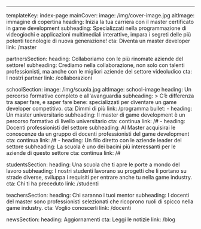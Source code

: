 ---
templateKey: index-page
mainCover:
  image: /img/cover-image.jpg
  altImage: immagine di copertina
  heading: Inizia la tua carriera con il master certificato in game development
  subheading: Specializzati nella programmazione di videogiochi e applicazioni multimediali interattive, impara i segreti delle più potenti tecnologie di nuova generazione!
  cta: Diventa un master developer
  link: /master

partnersSection:
  heading: Collaboriamo con le più rinomate aziende del settore!
  subheading: Crediamo nella collaborazione, non solo con talenti professionisti, ma anche con le migliori aziende del settore videoludico
  cta: I nostri partner
  link: /collaborazioni

schoolSection:
  image: /img/scuola.jpg
  altImage: school-image
  heading: Un percorso formativo completo e all'avanguardia
  subheading: >
    C’è differenza tra saper fare, e saper fare bene: specializzati per diventare un game developer competitivo.
  cta: Dimmi di più
  link: /programma
  bullet:
    - heading: Un master universitario
      subheading: Il master di game development è un percorso formativo di livello universitario
      cta: continua
      link: /#
    - heading: Docenti professionisti del settore
      subheading: Al Master acquisirai le conoscenze da un gruppo di docenti professionisti del game development
      cta: continua
      link: /#
    - heading: Un filo diretto con le aziende leader del settore
      subheading: La scuola è uno dei bacini più interessanti per le aziende di questo settore
      cta: continua
      link: /#

studentsSection:
  heading: Una scuola che ti apre le porte a mondo del lavoro
  subheading: I nostri studenti lavorano su progetti che li portano su strade diverse, sviluppa i requisiti per entrare anche tu nella game industry.
  cta: Chi ti ha preceduto
  link: /studenti

teachersSection:
  heading: Chi saranno i tuoi mentor
  subheading: I docenti del master sono professionisti selezionati che ricoprono ruoli di spicco nella game industry.
  cta: Voglio conoscerli
  link: /docenti

newsSection:
  heading: Aggiornamenti
  cta: Leggi le notizie
  link: /blog
